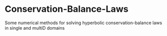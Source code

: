 # Conservation-Balance-Laws
Some numerical methods for solving hyperbolic conservation-balance laws in single and multiD domains
